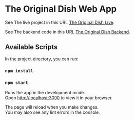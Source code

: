 # The Original Dish Web App

See The live project in this URL [The Original Dish Live](https://the-original-dish.web.app/).


See The backend code in this URL [The Original Dish Backend](https://github.com/ZmnRobin/original-dish-backend).

## Available Scripts

In the project directory, you can run:

### `npm install`

### `npm start`

Runs the app in the development mode.\
Open [http://localhost:3000](http://localhost:3000) to view it in your browser.

The page will reload when you make changes.\
You may also see any lint errors in the console.